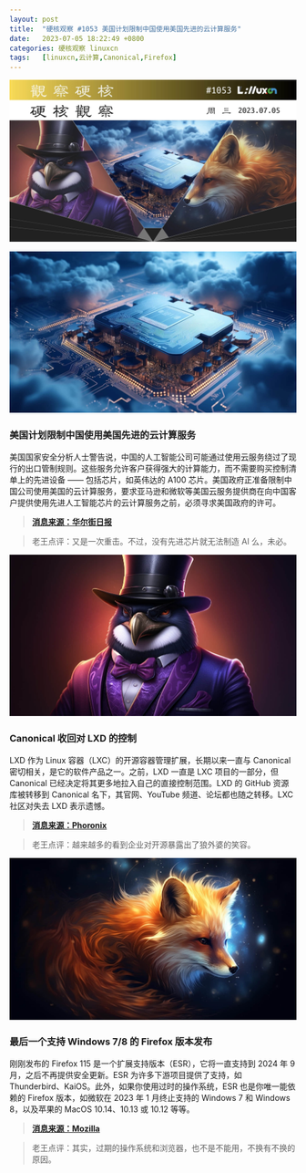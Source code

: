 ```yaml
---
layout: post
title:	"硬核观察 #1053 美国计划限制中国使用美国先进的云计算服务"
date:	2023-07-05 18:22:49 +0800 
categories:	硬核观察 linuxcn 
tags:	[linuxcn,云计算,Canonical,Firefox]
---
```



![](/Asserts/Images/album/202307/05/182139y24fir07t4g7ot07.jpg)


![](/Asserts/Images/album/202307/05/182153arvkrnxl3wkrnll3.jpg)


### 美国计划限制中国使用美国先进的云计算服务


美国国家安全分析人士警告说，中国的人工智能公司可能通过使用云服务绕过了现行的出口管制规则。这些服务允许客户获得强大的计算能力，而不需要购买控制清单上的先进设备 —— 包括芯片，如英伟达的 A100 芯片。美国政府正准备限制中国公司使用美国的云计算服务，要求亚马逊和微软等美国云服务提供商在向中国客户提供使用先进人工智能芯片的云计算服务之前，必须寻求美国政府的许可。



> 
> **[消息来源：华尔街日报](https://www.wsj.com/articles/u-s-looks-to-restrict-chinas-access-to-cloud-computing-to-protect-advanced-technology-f771613)**
> 
> 
> 



> 
> 老王点评：又是一次重击。不过，没有先进芯片就无法制造 AI 么，未必。
> 
> 
> 


![](/Asserts/Images/album/202307/05/182211lh53nfzi36ca5jce.jpg)


### Canonical 收回对 LXD 的控制


LXD 作为 Linux 容器（LXC）的开源容器管理扩展，长期以来一直与 Canonical 密切相关，是它的软件产品之一。之前，LXD 一直是 LXC 项目的一部分，但 Canonical 已经决定将其更多地拉入自己的直接控制范围。LXD 的 GitHub 资源库被转移到 Canonical 名下，其官网、YouTube 频道、论坛都也随之转移。LXC 社区对失去 LXD 表示遗憾。



> 
> **[消息来源：Phoronix](https://www.phoronix.com/news/Canonical-Pulls-In-LXD)**
> 
> 
> 



> 
> 老王点评：越来越多的看到企业对开源暴露出了狼外婆的笑容。
> 
> 
> 


![](/Asserts/Images/album/202307/05/182226g1mzjhzrrm3xmtka.jpg)


### 最后一个支持 Windows 7/8 的 Firefox 版本发布


刚刚发布的 Firefox 115 是一个扩展支持版本（ESR），它将一直支持到 2024 年 9 月，之后不再提供安全更新。ESR 为许多下游项目提供了支持，如 Thunderbird、KaiOS。此外，如果你使用过时的操作系统，ESR 也是你唯一能依赖的 Firefox 版本，如微软在 2023 年 1 月终止支持的 Windows 7 和 Windows 8，以及苹果的 MacOS 10.14、10.13 或 10.12 等等。



> 
> **[消息来源：Mozilla](https://www.mozilla.org/en-US/firefox/115.0/releasenotes/)**
> 
> 
> 



> 
> 老王点评：其实，过期的操作系统和浏览器，也不是不能用，不换有不换的原因。
> 
> 
>
